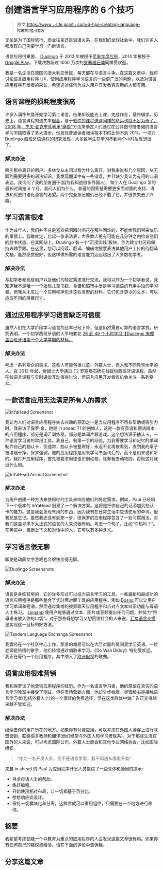 # 创建语言学习应用程序的 6 个技巧

> 原文:[https://www . site point . com/6-tips-creating-language-learning-app/](https://www.sitepoint.com/6-tips-creating-language-learning-app/)

无论是为了国际旅行、商业往来还是浪漫关系，在我们的全球社会中，我们许多人都发现自己需要学习一门新语言。

语言应用很重要， [Duolingo](https://www.duolingo.com/) 于 2013 年被授予[苹果年度应用](http://www.usatoday.com/story/tech/columnist/talkingtech/2013/12/17/duolingo-apples-iphone-app-of-the-year/4042469/)，2014 年被授予[Google Play](https://play.google.com/store/apps/collection/promotion_3000f13_best_of_2014?hl=en=)。下载次数超过 1000 万次的[罗塞塔石碑](https://play.google.com/store/apps/details?id=air.com.rosettastone.mobile.CoursePlayer)同样受欢迎。

我是一名生活在德国的澳大利亚侨民，每天都在与语言斗争。在这篇文章中，我将讨论语言应用程序 UX，使用应用程序学习语言的一些更广泛的问题，以及对语言应用程序开发者的采访。希望这对任何为成人用户开发教育应用的人都有用。

## 语言课程的损耗程度很高

许多人满怀热情开始学习第二语言，结果却没能去上课，完成作业，最终辍学。历史上，语言课程的流失率[很高](http://backseatlinguist.com/blog/wp-content/uploads/2012/01/Berlitz_Tape.pdf)，基于[软件的课程遭遇同样的命运也就不足为奇了。2008 年，杰夫·麦克奎蓝利用](http://backseatlinguist.com/blog/?p=135)[“磨损”](http://backseatlinguist.com/blog/wp-content/uploads/2012/01/Berlitz_Tape.pdf)方法来确定人们通过在公共图书馆借阅的语言学习书籍取得了多大进步。他发现普通读者阅读每本书的比例不到 20%。一项对 Duolingo 西班牙语课程的研究发现，大多数学生在学习不到两个小时后就退出了。

### 解决办法

吸引那些离开的用户。多林戈从未问过我为什么离开。对我来说有几个原因，从无聊到需要更多的语法知识。我发现翻译中有一些错误，并且缺少我认为有用的口语表达。我询问了我的朋友圈子(因为我知道很多外国人)，每个人在 Duolingo 呆的最长时间是 6 个月。我问人们为什么，普遍的回答是需要更多面对面的支持、语法和对更口语化语言的渴望。两个完全忘记他们已经下载了它，并很快失去了兴趣。

## 学习语言很难

作为成年人，我们并不总是喜欢把闲暇时间花在那些困难的、不能给我们带来快乐的事情上。我敢肯定，比起一张语法表，大多数人更有可能在几分钟之内检查他们的脸书状态。在其网站上，Duolingo 有一个“沉浸实践”板块，作为建立社区和保持兴趣手段。在这里，您可以阅读、翻译、编辑或投票表决其他用户上传的待翻译文档。虽然感觉很好，但这样做所需的语言能力远远超出了大多数初学者。

### 解决办法

与初学者和高级用户以及他们的特定需求进行交流。我可以作为一个初学者说，我知道我不是唯一一个发现儿童书籍、食谱和超市手册是学习德语的有用手段的学习者，但我从未见过一个应用程序包含这些类型的材料。它们包含更少的文本，可以适应不同的屏幕尺寸。

## 通过应用程序学习语言缺乏可信度

虽然人们在大学阶段学习语言的比率已经下降，但是仍然需要可靠的语言学费。研究表明，一个初学西班牙语的人平均要花 [26 到 49 个小时学习【Duolingo 来覆盖西班牙语第一个大学学期的材料。](http://static.duolingo.com/s3/DuolingoReport_Final.pdf)

### 解决办法

考虑一系列受众的需求。这些人可能包括儿童、外籍人士、商人和不同教育水平的人。自 2012 年起，詹姆士大学通过 T2 罗塞塔石碑在线提供西班牙语课程。虽然在线语言课程与实时课堂互动值得讨论，但语言应用开发者有机会关注一系列受众。

## 一款语言应用无法满足所有人的需求

![InYaHead Screenshot](../Images/6c1240b7b10bbe774ca286df508702d9.png)

我认为人们对语言应用程序失去兴趣的原因之一是当应用程序不再有帮助或吸引力时。我采访了保罗·金，他是 in ahead T1 的创始人，这是一款有英语和德语版本的应用程序，部分是词汇训练器，部分是单词片段游戏。这个想法源于抽认卡，一种语言学习者的常用工具。我自己，有第一手的经验，为我需要学习和记忆的单词制作自己的抽认卡，但通常，抽认卡被整理好，永远不会再被看到，直到我的桌子被清理干净。保罗强调，他的应用程序是用来学习书面词汇的，而不是用来说和听的。我打开应用程序，首先被要求用德语识别动物，除非我去动物园，否则这对我没什么用。

![InYaHead Animal Screenshot](../Images/cc2ba97a6aeb3c1e9cb8d1cceccc26a0.png)

### 解决办法

为用户创建一种方法来使用你的工具来响应他们的特定需求。例如，Paul 已经用下一个版本的 InYaHead 创建了一个解决方案。这将是把你自己的话添加到抽认卡的能力。这是我会发现有用的东西，因为我有在日常生活中应该使用的单词，但我总是忘记。虽然我还没有到那一步，但保罗的应用程序包含了一些习惯用法，对我们这些寻求不太正式的语言的人来说很有用。考虑一个句子，比如“你热吗？”。在英语中，根据上下文和对话中的人，它可以有多种含义。

## 学习语言很无聊

即使是动画文字游戏也会很快变得无聊。

![Duolingo Screenshots](../Images/60e9bf7816bdf1b94df21ebde0c4d524.png)

### 解决办法

语言是身临其境的，它的许多形式可以成为语言学习的工具。一些最新和最成功的语言应用程序是那些整合了实时面对面工具的应用程序。例如 [Busuu](https://itunes.apple.com/us/app/learn-french-spanish-portuguese/id379968583?mt=8) 可以让用户学习单词和短语，然后通过集成的视频聊天应用程序和点对点文本纠正功能与母语人士练习。 [Linqapp](http://www.linqapp.com/) 使用户能够通过文本、图片或音频提出任何问题，并努力“将母语者放入你的口袋”。对于那些既想学习又想回馈社会的人来说，[汇接语言交换](https://itunes.apple.com/us/app/tandem-language-exchange/id959001619?mt=8)是实现这一目标的好方法。

![Tandem Language Exchange Screenshot](../Images/d0b6e988282645bbe284f2e379de5ea0.png)

我曾经在一个社区中心工作，那里的难民可以在大厅对面的房间里学习英语。一位老师是热情的歌手，他们经常通过唱歌来学习。《Do Wah Diddy》特别受欢迎。我正在等待一个应用程序，其中纳入了[欧洲电视](http://www.eurovision.tv/page/timeline)的歌曲。

## 语言应用很难营销

我和保罗谈了他营销应用程序的经历。作为一名语言学习者，他的原型在真实的语言学习教室中接受了测试。但在市场营销方面，他却举步维艰。尽管脸书是接触语言学习者(包括外籍人士)的一个很好的免费途径，但在这类群体中做广告正变得越来越不受欢迎。

### 解决办法

继续去你的用户所在的地方。如果你有付费应用，可以考虑在外国人博客上进行联盟营销。联络语言教师和翻译(他们经常与外国人和学习者联系)。对于那些生活在国外的人来说，可以考虑国际公司、外籍人士商会和其他专业网络协会，比如国际组织。

> “作为一名开发人员，但不是语言学家，我不知道从哪里开始”

来自 in ahead 的 Paul 为应用程序开发人员提供了一些具体和通用的提示:

*   寻求母语人士的帮助。
*   练好编程。
*   开始使用相对布局，让一切都基于百分比。
*   想想响应式设计。
*   保持一切模块化和分离，这样你就可以重用组件，只需要在一个地方进行修改。

## 摘要

我希望考虑创建一个以教育为重点的应用程序的人会发现这篇文章很有用。如果你有任何自己的建议或经验，请在下面的评论中告诉我。

## 分享这篇文章